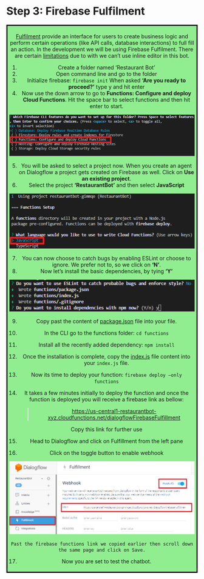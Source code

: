 
# Step 3: Firebase Fulfilment

<div style="border-style: solid; border-color: black; text-align: center; background-color: lightgreen; padding: 5px;">

[Fulfilment](https://cloud.google.com/dialogflow/docs/fulfillment-overview) provide an interface for users to create business logic and perform certain operations (like API calls, database interactions) to full fill an action. In the development we will be using Firebase Fulfilment. There are certain [limitations](https://cloud.google.com/dialogflow/docs/fulfillment-configure#limitations) due to with we can’t use inline editor in this bot.

1.	Create a folder named ‘Restaurant Bot’
2.	Open command line and go to the folder
3.	Initialize firebase: 
    `firebase init`
    When asked **‘Are you ready to proceed?’** type y and hit enter
4.	Now use the down arrow to go to **Functions: Configure and deploy Cloud Functions**. Hit the space bar to select functions and then hit enter to start.

<div style="text-align:center">
  <img src="img/fulfillment-1.png" alt="Web Integration Step 1">
</div>

5.	You will be asked to select a project now. When you create an agent on Dialogflow a project gets created on Firebase as well. Click on **Use an existing project**.
6.	Select the project **‘RestaurantBot’** and then select **JavaScript**

<div style="text-align:center">
  <img src="img/fulfillment-2.png" alt="Web Integration Step 1">
</div>

7.	You can now choose to catch bugs by enabling ESLint or choose to ignore.
We prefer not to, so we click on **‘N’**.
8.	Now let’s install the basic dependencies, by tying **‘Y’** 

<div style="text-align:center">
  <img src="img/fulfillment-3.png" alt="Web Integration Step 1">
</div>

9.	Copy past the content of [package.json](functions/package.json) file into your file.
10.	In the CLI go to the functions folder:
`cd functions`
11.	Install all the recently added dependency:
`npm install`
12.	Once the installation is complete, copy the [index.js](functions/index.json) file content into your `index.js` file.
13.	Now its time to deploy your function:
`firebase deploy –only functions`
14.	It takes a few minutes initially to deploy the function and once the function is deployed you will receive a firebase link as bellow:

    > https://us-central1-restaurantbot-xyz.cloudfunctions.net/dialogflowFirebaseFulfillment

    Copy this link for further use
15.	Head to Dialogflow and click on Fulfillment from the left pane
16.	Click on the toggle button to enable webhook

<div style="text-align:center">
  <img src="img/fulfillment-4.png" alt="Web Integration Step 1">
</div>

    Past the firebase functions link we copied earlier then scroll down the same page and click on Save.
17.	Now you are set to test the chatbot.
